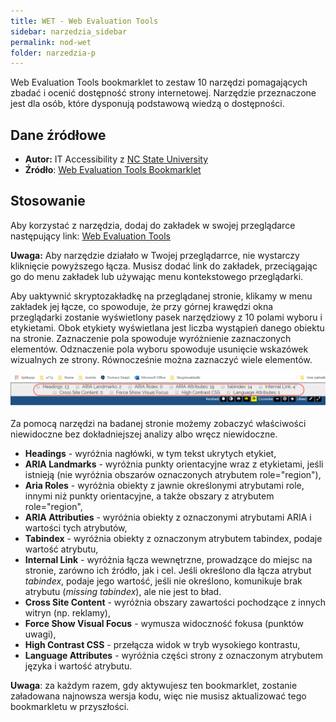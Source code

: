 ```yaml
---
title: WET - Web Evaluation Tools
sidebar: narzedzia_sidebar
permalink: nod-wet
folder: narzedzia-p
---
```


Web Evaluation Tools bookmarklet to zestaw 10 narzędzi pomagających zbadać i ocenić dostępność strony internetowej. Narzędzie przeznaczone jest dla osób, które dysponują podstawową wiedzą o dostępności.

## Dane źródłowe
- **Autor:** IT Accessibility z [NC State University](https://accessibility.oit.ncsu.edu/)
- **Źródło**: [Web Evaluation Tools Bookmarklet](https://accessibility.oit.ncsu.edu/tools/web-evaluation-tools/)

## Stosowanie
Aby korzystać z narzędzia, dodaj do zakładek w swojej przeglądarce następujący link: [Web Evaluation Tools](javascript:%20(function()%7Bvar%20yourURL=(window.location.protocol=='http:'?'http://webapps.ncsu.edu/web-evaluation-tools/web-evaluation-tools.php':'https://webapps.ncsu.edu/web-evaluation-tools/web-evaluation-tools.php');function%20getScript(url,success)%7Bvar%20script=document.createElement('script');script.src=url;var%20head=document.getElementsByTagName('head')%5B0%5D,done=false;script.onload=script.onreadystatechange=function()%7Bif(!done&&(!this.readyState%7C%7Cthis.readyState=='loaded'%7C%7Cthis.readyState=='complete'))%7Bdone=true;success();script.onload=script.onreadystatechange=null;head.removeChild(script);%7D%7D;head.appendChild(script);%7D%20getScript(yourURL,function()%7B%7D);%7D)();)

**Uwaga:** Aby narzędzie działało w Twojej przeglądarrce, nie wystarczy kliknięcie powyższego łącza. Musisz dodać link do zakładek, przeciągając go do menu zakładek lub używając menu kontekstowego przeglądarki.

Aby uaktywnić skryptozakładkę na przeglądanej stronie, klikamy w menu zakładek jej łącze, co spowoduje, że przy górnej krawędzi okna przeglądarki zostanie wyświetlony pasek narzędziowy z 10 polami wyboru i etykietami. Obok etykiety wyświetlana jest liczba wystąpień danego obiektu na stronie. Zaznaczenie pola spowoduje wyróżnienie zaznaczonych elementów. Odznaczenie pola wyboru spowoduje usunięcie wskazówek wizualnych ze strony. Równocześnie można zaznaczyć wiele elementów.

![Pasek narzędzi skryptozakładki WET](/images/narzedzia/wet.png)

Za pomocą narzędzi na badanej stronie możemy zobaczyć właściwości niewidoczne bez dokładniejszej analizy albo wręcz niewidoczne.

- **Headings** - wyróżnia nagłówki, w tym tekst ukrytych etykiet,
- **ARIA Landmarks** - wyróżnia punkty orientacyjne wraz z etykietami, jeśli istnieją (nie wyróżnia obszarów oznaczonych atrybutem role="region"),
- **Aria Roles** - wyróżnia obiekty z jawnie określonymi atrybutami role, innymi niż punkty orientacyjne, a także obszary z atrybutem role="region",
- **ARIA Attributies** - wyróżnia obiekty z oznaczonymi atrybutami ARIA i wartości tych atrybutów,
- **Tabindex** - wyróżnia obiekty z oznaczonym atrybutem tabindex, podaje wartość atrybutu,
- **Internal Link** - wyróżnia łącza wewnętrzne, prowadzące do miejsc na stronie, zarówno ich źródło, jak i cel. Jeśli określono dla łącza atrybut *tabindex*, podaje jego wartość, jeśli nie określono, komunikuje brak atrybutu (*missing tabindex*), ale nie jest to bład.
- **Cross Site Content** - wyróżnia obszary zawartości pochodzące z innych witryn (np. reklamy),
- **Force Show Visual Focus** - wymusza widoczność fokusa (punktów uwagi),
- **High Contrast CSS** - przełącza widok w tryb wysokiego kontrastu,
- **Language Attributes** - wyróżnia części strony z oznaczonym atrybutem języka i wartość atrybutu.

**Uwaga**: za każdym razem, gdy aktywujesz ten bookmarklet, zostanie załadowana najnowsza wersja kodu, więc nie musisz aktualizować tego bookmarkletu w przyszłości.
